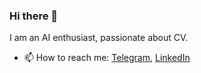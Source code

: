 ### Hi there 👋

I am an AI enthusiast, passionate about CV.

- 📫 How to reach me: [Telegram](t.me/ivnvalex), [LinkedIn](linkedin.com/in/ivnvalex)
